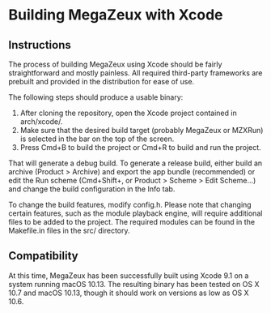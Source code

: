 # Building MegaZeux with Xcode

## Instructions

The process of building MegaZeux using Xcode should be fairly straightforward and mostly painless. All required third-party frameworks are prebuilt and provided in the distribution for ease of use.

The following steps should produce a usable binary:

1. After cloning the repository, open the Xcode project contained in arch/xcode/.
2. Make sure that the desired build target (probably MegaZeux or MZXRun) is selected in the bar on the top of the screen.
3. Press Cmd+B to build the project or Cmd+R to build and run the project.

That will generate a debug build. To generate a release build, either build an archive (Product > Archive) and export the app bundle (recommended) or edit the Run scheme (Cmd+Shift+, or Product > Scheme > Edit Scheme...) and change the build configuration in the Info tab.

To change the build features, modify config.h. Please note that changing certain features, such as the module playback engine, will require additional files to be added to the project. The required modules can be found in the Makefile.in files in the src/ directory.

## Compatibility

At this time, MegaZeux has been successfully built using Xcode 9.1 on a system running macOS 10.13. The resulting binary has been tested on OS X 10.7 and macOS 10.13, though it should work on versions as low as OS X 10.6.

